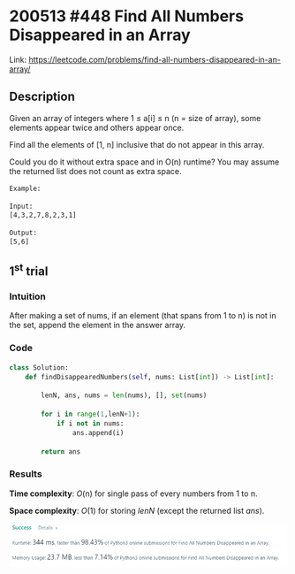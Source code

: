 # 200513 #448 Find All Numbers Disappeared in an Array
Link: https://leetcode.com/problems/find-all-numbers-disappeared-in-an-array/

## Description
Given an array of integers where 1 ≤ a[i] ≤ n (n = size of array), some elements appear twice and others appear once.

Find all the elements of [1, n] inclusive that do not appear in this array.

Could you do it without extra space and in O(n) runtime? You may assume the returned list does not count as extra space.

    Example:

    Input:
    [4,3,2,7,8,2,3,1]

    Output:
    [5,6]


## 1<sup>st</sup> trial

### Intuition
After making a set of nums, if an element (that spans from 1 to n) is not in the set, append the element in the answer array.

### Code
```python
class Solution:
    def findDisappearedNumbers(self, nums: List[int]) -> List[int]:
        
        lenN, ans, nums = len(nums), [], set(nums)
        
        for i in range(1,lenN+1):
            if i not in nums:
                ans.append(i)
        
        return ans
```

### Results
**Time complexity**: *O*(n) for single pass of every numbers from 1 to n.

**Space complexity**: *O*(1) for storing *lenN* (except the returned list *ans*).

![1st trial](https://github.com/minyookim/DailyCoding/blob/master/200513%20%23448%20Find%20All%20Numbers%20Disappeared%20in%20an%20Array/1st%20trial.png)
